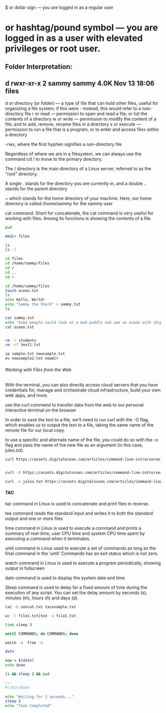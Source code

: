 

##### 

$ or dollar sign — you are logged in as a regular user
# or hashtag/pound symbol — you are logged in as a user with elevated privileges or root user.

Folder Interpretation:
--------
d	rwxr-xr-x	2	sammy	sammy	4.0K	Nov 13 18:06	files
-------

d or directory (or folder) — a type of file that can hold other files, useful for organizing a file system; if this were - instead, this would refer to a non-directory file
r or read — permission to open and read a file, or list the contents of a directory
w or write — permission to modify the content of a file; and to add, remove, rename files in a directory
x or execute — permission to run a file that is a program, or to enter and access files within a directory

-rwx, where the first hyphen signifies a non-directory file

Regardless of where we are in a filesystem, we can always use the command cd / to move to the primary directory.

The / directory is the main directory of a Linux server, referred to as the “root” directory.

A single . stands for the directory you are currently in, and a double .. stands for the parent directory

~ which stands for the home directory of your machine. Here, our home directory is called /home/sammy for the sammy user

cat command. Short for concatenate, the cat command is very useful for working with files. Among its functions is showing the contents of a file.

``````sh
pwd

mkdir files

ls
ls -l

cd files
cd /home/sammy/files
cd /
cd ..
cd ~

cd /home/sammy/files
touch ocean.txt
ls
echo Hello, World!
echo "Sammy the Shark" > sammy.txt
ls

cat sammy.txt
echo "Some people could look at a mud puddle and see an ocean with ships." > ocean.txt
cat ocean.txt


rm -r students
rm -rf text1.txt

cp sample.txt newsample.txt
mv newsample2.txt newdir


``````

###### Working with Files from the Web

With the terminal, you can also directly access cloud servers that you have credentials for, manage and orchestrate cloud infrastructure, build your own web apps, and more.

use the curl command to transfer data from the web to our personal interactive terminal on the browser

In order to save the text to a file, we’ll need to run curl with the -O flag, which enables us to output the text to a file, taking the same name of the remote file for our local copy.

to use a specific and alternate name of the file, you could do so with the -o flag and pass the name of the new file as an argument (in this case, jules.txt).

``````sh
curl https://assets.digitalocean.com/articles/command-line-intro/verne_twenty-thousand-leagues.txt


curl -O https://assets.digitalocean.com/articles/command-line-intro/verne_twenty-thousand-leagues.txt

curl -o jules.txt https://assets.digitalocean.com/articles/command-line-intro/verne_twenty-thousand-leagues.txt

``````
#### TAC

tac command in Linux is used to concatenate and print files in reverse.

tee command reads the standard input and writes it to both the standard output and one or more files

time command in Linux is used to execute a command and prints a summary of real-time, user CPU time and system CPU time spent by executing a command when it terminates.

until command in Linux used to execute a set of commands as long as the final command in the ‘until’ Commands has an exit status which is not zero.

watch command in Linux is used to execute a program periodically, showing output in fullscreen

date command is used to display the system date and time

Sleep command is used to delay for a fixed amount of time during the execution of any script.
You can set the delay amount by seconds (s), minutes (m), hours (h) and days (d).

``````sh
tac -b concat.txt tacexample.txt

wc -l file1.txt|tee -a file2.txt

time sleep 3

until COMMANDS; do COMMANDS; done

watch -d  free -m

date

now = $(date)
echo $now

ls && sleep 2 && pwd

---
#!/bin/bash
 
echo "Waiting for 2 seconds..."
sleep 2
echo "Task Completed"
``````